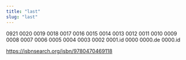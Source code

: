 ```yaml
---
title: "last"
slug: "last"
---
```


0921
0020
0019
0018
0017
0016
0015
0014
0013
0012
0011
0010
0009
0008
0007
0006
0005
0004
0003
0002
0001.id
0000 0000.de 0000.id

https://isbnsearch.org/isbn/9780470469118
